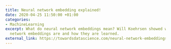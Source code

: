 ```yaml
---
title: Neural network embedding explained!
date: 2020-04-25 11:50:00 +01:00
categories:
- MachineLearning
excerpt: What do neural network embeddings mean? Will Koehrsen showed what neural
  network embeddings are and how they are learned.
external_link: https://towardsdatascience.com/neural-network-embeddings-explained-4d028e6f0526
---
```


